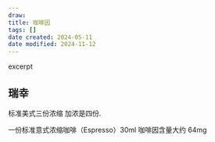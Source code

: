 ```yaml
---
draw:
title: 咖啡因
tags: []
date created: 2024-05-11
date modified: 2024-11-12
---
```


excerpt

<!-- more -->

## 瑞幸

标准美式三份浓缩 加浓是四份.

一份标准意式浓缩咖啡（Espresso）30ml 咖啡因含量大约 64mg
